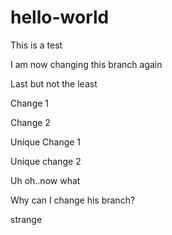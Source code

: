 # hello-world

This is a test 

I am now changing this branch again

Last but not the least

Change 1

Change 2

Unique Change 1

Unique change 2

Uh oh..now what


Why can I change his branch?

strange


